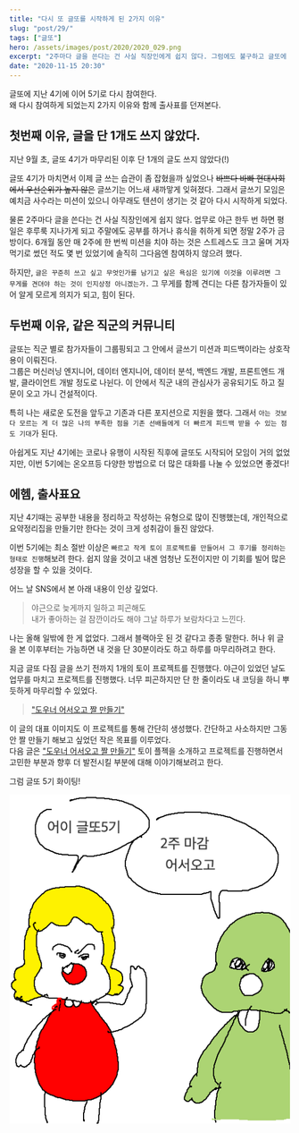 ```yaml
---
title: "다시 또 글또를 시작하게 된 2가지 이유"
slug: "post/29/"
tags: ["글또"]
hero: /assets/images/post/2020/2020_029.png
excerpt: "2주마다 글을 쓴다는 건 사실 직장인에게 쉽지 않다. 그럼에도 불구하고 글또에 지난 4기에 이어 5기로 다시 참여한다. 왜 다시 참여하게 되었는지 2가지 이유와 함께 출사표를 던져본다."
date: "2020-11-15 20:30"
---
```


글또에 지난 4기에 이어 5기로 다시 참여한다.  
왜 다시 참여하게 되었는지 2가지 이유와 함께 출사표를 던져본다.

## 첫번째 이유, 글을 단 1개도 쓰지 않았다.

지난 9월 초, 글또 4기가 마무리된 이후 단 1개의 글도 쓰지 않았다(!)

글또 4기가 마치면서 이제 글 쓰는 습관이 좀 잡혔을까 싶었으나 ~~바쁘다 바빠 현대사회에서 우선순위가 높지 않은~~ 글쓰기는 어느새 새까맣게 잊혀졌다.
그래서 글쓰기 모임은 예치금 사수라는 미션이 있으니 아무래도 텐션이 생기는 것 같아 다시 시작하게 되었다.

물론 2주마다 글을 쓴다는 건 사실 직장인에게 쉽지 않다.
업무로 야근 한두 번 하면 평일은 후루룩 지나가게 되고 주말에도 공부를 하거나 휴식을 취하게 되면 정말 2주가 금방이다.
6개월 동안 매 2주에 한 번씩 미션을 치야 하는 것은 스트레스도 크고 울며 겨자 먹기로 썼던 적도 몇 번 있었기에 솔직히 그다음엔 참여하지 않으려 했다.

하지만, `글은 꾸준히 쓰고 싶고 무엇인가를 남기고 싶은 욕심은 있기에 이것을 이루려면 그 무게를 견뎌야 하는 것이 인지상정 아니겠는가.`
그 무게를 함께 견디는 다른 참가자들이 있어 알게 모르게 의지가 되고, 힘이 된다.

## 두번째 이유, 같은 직군의 커뮤니티

글또는 직군 별로 참가자들이 그룹핑되고 그 안에서 글쓰기 미션과 피드백이라는 상호작용이 이뤄진다.  
그룹은 머신러닝 엔지니어, 데이터 엔지니어, 데이터 분석, 백엔드 개발, 프론트엔드 개발, 클라이언트 개발 정도로 나뉜다.
이 안에서 직군 내의 관심사가 공유되기도 하고 질문이 오고 가니 건설적이다.

특히 나는 새로운 도전을 앞두고 기존과 다른 포지션으로 지원을 했다.
그래서 `아는 것보다 모르는 게 더 많은 나의 부족한 점을 기존 선배들에게 더 빠르게 피드백 받을 수 있는 점도 기대`가 된다.

아쉽게도 지난 4기에는 코로나 유행이 시작된 직후에 글또도 시작되어 모임이 거의 없었지만, 이번 5기에는 온오프등 다양한 방법으로 더 많은 대화를 나눌 수 있었으면 좋겠다!

## 에헴, 출사표요

지난 4기때는 공부한 내용을 정리하고 작성하는 유형으로 많이 진행했는데, 개인적으로 요약정리집을 만들기만 한다는 것이 크게 성취감이 들진 않았다.

이번 5기에는 최소 절반 이상은 `빠르고 작게 토이 프로젝트를 만들어서 그 후기를 정리하는 형태로 진행`해보려 한다. 쉽지 않을 것이고 내겐 엄청난 도전이지만 이 기회를 빌어 많은 성장을 할 수 있을 것이다.

어느 날 SNS에서 본 아래 내용이 인상 깊었다.

> 야근으로 늦게까지 일하고 피곤해도  
> 내가 좋아하는 걸 잠깐이라도 해야 그날 하루가 보람차다고 느낀다.

나는 올해 일밖에 한 게 없었다. 그래서 블랙아웃 된 것 같다고 종종 말한다. 허나 위 글을 본 이후부터는 가능하면 내 것을 단 30분이라도 하고 하루를 마무리하려고 한다.

지금 글또 다짐 글을 쓰기 전까지 1개의 토이 프로젝트를 진행했다. 야근이 있었던 날도 업무를 마치고 프로젝트를 진행했다. 너무 피곤하지만 단 한 줄이라도 내 코딩을 하니 뿌듯하게 마무리할 수 있었다.

> ["도우너 어서오고 짤 만들기"](https://baek.dev/doolys-welcome)

이 글의 대표 이미지도 이 프로젝트를 통해 간단히 생성했다. 간단하고 사소하지만 그동안 짤 만들기 해보고 싶었던 작은 목표를 이루었다.  
다음 글은 ["도우너 어서오고 짤 만들기"](https://baek.dev/doolys-welcome) 토이 플젝을 소개하고 프로젝트를 진행하면서 고민한 부분과 향후 더 발전시킬 부분에 대해 이야기해보려고 한다.

그럼 글또 5기 화이팅!

![도우너 어서오고 짤 생성기](/assets/images/post/2020/2020_029_001.png)
